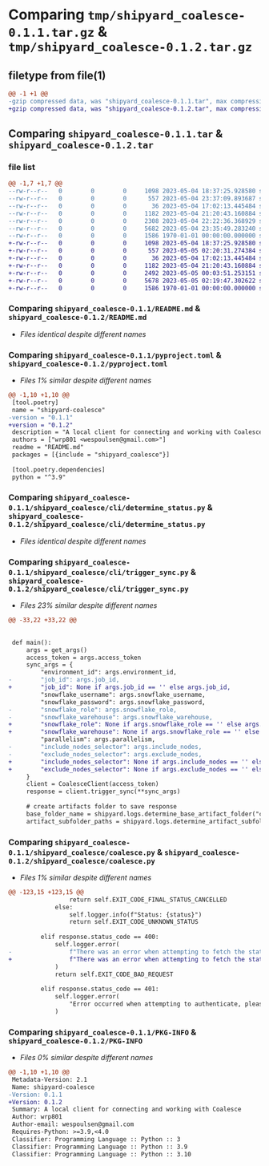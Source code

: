 # Comparing `tmp/shipyard_coalesce-0.1.1.tar.gz` & `tmp/shipyard_coalesce-0.1.2.tar.gz`

## filetype from file(1)

```diff
@@ -1 +1 @@
-gzip compressed data, was "shipyard_coalesce-0.1.1.tar", max compression
+gzip compressed data, was "shipyard_coalesce-0.1.2.tar", max compression
```

## Comparing `shipyard_coalesce-0.1.1.tar` & `shipyard_coalesce-0.1.2.tar`

### file list

```diff
@@ -1,7 +1,7 @@
--rw-r--r--   0        0        0     1098 2023-05-04 18:37:25.928580 shipyard_coalesce-0.1.1/README.md
--rw-r--r--   0        0        0      557 2023-05-04 23:37:09.893687 shipyard_coalesce-0.1.1/pyproject.toml
--rw-r--r--   0        0        0       36 2023-05-04 17:02:13.445484 shipyard_coalesce-0.1.1/shipyard_coalesce/__init__.py
--rw-r--r--   0        0        0     1182 2023-05-04 21:20:43.160884 shipyard_coalesce-0.1.1/shipyard_coalesce/cli/determine_status.py
--rw-r--r--   0        0        0     2308 2023-05-04 22:22:36.368929 shipyard_coalesce-0.1.1/shipyard_coalesce/cli/trigger_sync.py
--rw-r--r--   0        0        0     5682 2023-05-04 23:35:49.283240 shipyard_coalesce-0.1.1/shipyard_coalesce/coalesce.py
--rw-r--r--   0        0        0     1586 1970-01-01 00:00:00.000000 shipyard_coalesce-0.1.1/PKG-INFO
+-rw-r--r--   0        0        0     1098 2023-05-04 18:37:25.928580 shipyard_coalesce-0.1.2/README.md
+-rw-r--r--   0        0        0      557 2023-05-05 02:20:31.274384 shipyard_coalesce-0.1.2/pyproject.toml
+-rw-r--r--   0        0        0       36 2023-05-04 17:02:13.445484 shipyard_coalesce-0.1.2/shipyard_coalesce/__init__.py
+-rw-r--r--   0        0        0     1182 2023-05-04 21:20:43.160884 shipyard_coalesce-0.1.2/shipyard_coalesce/cli/determine_status.py
+-rw-r--r--   0        0        0     2492 2023-05-05 00:03:51.253151 shipyard_coalesce-0.1.2/shipyard_coalesce/cli/trigger_sync.py
+-rw-r--r--   0        0        0     5678 2023-05-05 02:19:47.302622 shipyard_coalesce-0.1.2/shipyard_coalesce/coalesce.py
+-rw-r--r--   0        0        0     1586 1970-01-01 00:00:00.000000 shipyard_coalesce-0.1.2/PKG-INFO
```

### Comparing `shipyard_coalesce-0.1.1/README.md` & `shipyard_coalesce-0.1.2/README.md`

 * *Files identical despite different names*

### Comparing `shipyard_coalesce-0.1.1/pyproject.toml` & `shipyard_coalesce-0.1.2/pyproject.toml`

 * *Files 1% similar despite different names*

```diff
@@ -1,10 +1,10 @@
 [tool.poetry]
 name = "shipyard-coalesce"
-version = "0.1.1"
+version = "0.1.2"
 description = "A local client for connecting and working with Coalesce"
 authors = ["wrp801 <wespoulsen@gmail.com>"]
 readme = "README.md"
 packages = [{include = "shipyard_coalesce"}]
 
 [tool.poetry.dependencies]
 python = "^3.9"
```

### Comparing `shipyard_coalesce-0.1.1/shipyard_coalesce/cli/determine_status.py` & `shipyard_coalesce-0.1.2/shipyard_coalesce/cli/determine_status.py`

 * *Files identical despite different names*

### Comparing `shipyard_coalesce-0.1.1/shipyard_coalesce/cli/trigger_sync.py` & `shipyard_coalesce-0.1.2/shipyard_coalesce/cli/trigger_sync.py`

 * *Files 23% similar despite different names*

```diff
@@ -33,22 +33,22 @@
 
 
 def main():
     args = get_args()
     access_token = args.access_token
     sync_args = {
         "environment_id": args.environment_id,
-        "job_id": args.job_id,
+        "job_id": None if args.job_id == '' else args.job_id,
         "snowflake_username": args.snowflake_username,
         "snowflake_password": args.snowflake_password,
-        "snowflake_role": args.snowflake_role,
-        "snowflake_warehouse": args.snowflake_warehouse,
+        "snowflake_role": None if args.snowflake_role == '' else args.snowflake_role,
+        "snowflake_warehouse": None if args.snowflake_role == '' else args.snowflake_warehouse,
         "parallelism": args.parallelism,
-        "include_nodes_selector": args.include_nodes,
-        "exclude_nodes_selector": args.exclude_nodes,
+        "include_nodes_selector": None if args.include_nodes == '' else args.include_nodes,
+        "exclude_nodes_selector": None if args.exclude_nodes == '' else args.exclude_nodes
     }
     client = CoalesceClient(access_token)
     response = client.trigger_sync(**sync_args)
 
     # create artifacts folder to save response
     base_folder_name = shipyard.logs.determine_base_artifact_folder("coalesce")
     artifact_subfolder_paths = shipyard.logs.determine_artifact_subfolders(
```

### Comparing `shipyard_coalesce-0.1.1/shipyard_coalesce/coalesce.py` & `shipyard_coalesce-0.1.2/shipyard_coalesce/coalesce.py`

 * *Files 1% similar despite different names*

```diff
@@ -123,15 +123,15 @@
                 return self.EXIT_CODE_FINAL_STATUS_CANCELLED
             else:
                 self.logger.info(f"Status: {status}")
                 return self.EXIT_CODE_UNKNOWN_STATUS
 
         elif response.status_code == 400:
             self.logger.error(
-                f"There was an error when attempting to fetch the status of the job. The message returned from the API is {response['error']['errorString']}"
+                f"There was an error when attempting to fetch the status of the job. The message returned from the API is {json['error']['errorString']}"
             )
             return self.EXIT_CODE_BAD_REQUEST
 
         elif response.status_code == 401:
             self.logger.error(
                 "Error occurred when attempting to authenticate, please ensure that the token provided is valid"
             )
```

### Comparing `shipyard_coalesce-0.1.1/PKG-INFO` & `shipyard_coalesce-0.1.2/PKG-INFO`

 * *Files 0% similar despite different names*

```diff
@@ -1,10 +1,10 @@
 Metadata-Version: 2.1
 Name: shipyard-coalesce
-Version: 0.1.1
+Version: 0.1.2
 Summary: A local client for connecting and working with Coalesce
 Author: wrp801
 Author-email: wespoulsen@gmail.com
 Requires-Python: >=3.9,<4.0
 Classifier: Programming Language :: Python :: 3
 Classifier: Programming Language :: Python :: 3.9
 Classifier: Programming Language :: Python :: 3.10
```

